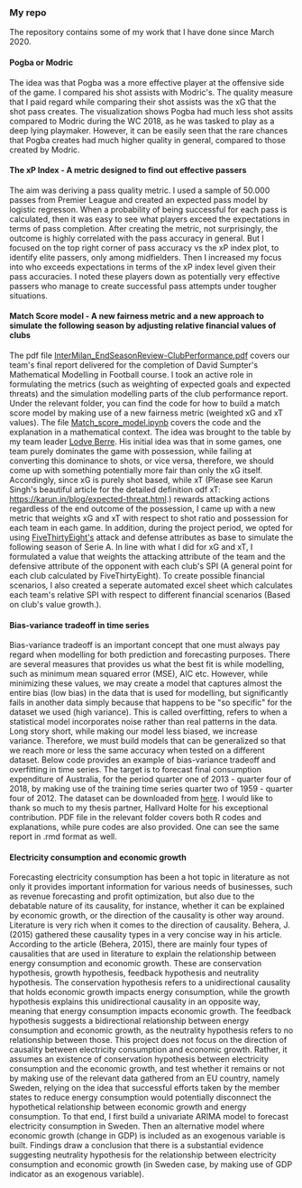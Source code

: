### My repo
The repository contains some of my work that I have done since March 2020. 

#### Pogba or Modric
The idea was that Pogba was a more effective player at the offensive side of the game. I compared his shot assists with Modric's.
The quality measure that I paid regard while comparing their shot assists was the xG that the shot pass creates. 
The visualization shows Pogba had much less shot assits compared to Modric during the WC 2018, as he was tasked to play as a deep lying playmaker.
However, it can be easily seen that the rare chances that Pogba creates had much higher quality in general, compared to those created by Modric.

#### The xP Index - A metric designed to find out effective passers
The aim was deriving a pass quality metric. I used a sample of 50.000 passes from Premier League and created an expected pass model by logistic regresson.
When a probability of being successful for each pass is calculated, then it was easy to see what players exceed the expectations in terms of pass completion. 
After creating the metric, not surprisingly, the outcome is highly correlated with the pass accuracy in general.
But I focused on the top right corner of pass accuracy vs the xP index plot, to identify elite passers, only among midfielders. 
Then I increased my focus into who exceeds expectations in terms of the xP index level given their pass accuracies. 
I noted these players down as potentially very effective passers who manage to create successful pass attempts under tougher situations. 

#### Match Score model - A new fairness metric and a new approach to simulate the following season by adjusting relative financial values of clubs
The pdf file [InterMilan_EndSeasonReview-ClubPerformance.pdf](https://github.com/CaglarAltunelN/thebestpossible/blob/main/Match_score_model/InterMilan_EndSeasonReview-ClubPerformance.pdf) covers our team's final report delivered for the completion of David Sumpter's Mathematical Modelling in Football course. 
I took an active role in formulating the metrics (such as weighting of expected goals and expected threats) and the simulation modelling parts of the club performance report. 
Under the relevant folder, you can find the code for how to build a match score model by making use of a new fairness metric (weighted xG and xT values). The file [Match_score_model.ipynb](https://github.com/CaglarAltunelN/thebestpossible/blob/main/Match_score_model/Match_score_model.ipynb) covers the code and the explanation in a mathematical context.
The idea was brought to the table by my team leader [Lodve Berre](https://www.linkedin.com/in/lodve-berre/). 
His initial idea was that in some games, one team purely dominates the game with possession, while failing at converting this dominance to shots, or vice versa, therefore, we should come up with something potentially more fair than only the xG itself. 
Accordingly, since xG is purely shot based, while xT (Please see Karun Singh's beautiful article for the detailed definition odf xT: https://karun.in/blog/expected-threat.html.) rewards attacking actions regardless of the end outcome of the possession, I came up with a new metric that weights xG and xT with respect to shot ratio and possession for each team in each game. 
In addition, during the project period, we opted for using [FiveThirtyEight's](https://fivethirtyeight.com/) attack and defense attributes as base to simulate the following season of Serie A. 
In line with what I did for xG and xT, I formulated a value that weights the attacking attribute of the team and the defensive attribute of the opponent with each club's SPI (A general point for each club calculated by FiveThirtyEight). 
To create possible financial scenarios, I also created a seperate automated excel sheet which calculates each team's relative SPI with respect to different financial scenarios (Based on club's value growth.). 

#### Bias-variance tradeoff in time series

Bias-variance tradeoff is an important concept that one must always pay regard when modelling for both prediction and forecasting purposes. 
There are several measures that provides us what the best fit is while modelling, such as minimum mean squared error (MSE), AIC etc. 
However, while minimizing these values, we may create a model that captures almost the entire bias (low bias) in the data that is used for modelling, but significantly fails in another data simply because that happens to be "so specific" for the dataset we used (high variance). 
This is called overfitting, refers to when a statistical model incorporates noise rather than real patterns in the data. 
Long story short, while making our model less biased, we increase variance. Therefore, we must build models that can be generalized so that we reach more or less the same accuracy when tested on a different dataset. 
Below code provides an example of bias-variance tradeoff and overfitting in time series. 
The target is to forecast final consumption expenditure of Australia, for the period quarter one of 2013 - quarter four of 2018, by making use of the training time series quarter two of 1959 - quarter four of 2012. 
The dataset can be downloaded from [here](https://stats.oecd.org/Index.aspx?DataSetCode=QNA). 
I would like to thank so much to my thesis partner, Hallvard Holte for his exceptional contribution. PDF file in the relevant folder covers both R codes and explanations, while pure codes are also provided. One can see the same report in .rmd format as well. 


#### Electricity consumption and economic growth

Forecasting electricity consumption has been a hot topic in literature as not only it provides important information for various needs of businesses, such as revenue forecasting and profit optimization, but also due to the debatable nature of its causality, for instance, whether it can be explained by economic growth, or the direction of the causality is other way around. Literature is very rich when it comes to the direction of causality. Behera, J. (2015) gathered these causality types in a very concise way in his article. According to the article (Behera, 2015), there are mainly four types of causalities that are used in literature to explain the relationship between energy consumption and economic growth. These are conservation hypothesis, growth hypothesis, feedback hypothesis and neutrality hypothesis. The conservation hypothesis refers to a unidirectional causality that holds economic growth impacts energy consumption, while the growth hypothesis explains this unidirectional causality in an opposite way, meaning that energy consumption impacts economic growth. The feedback hypothesis suggests a bidirectional relationship between energy consumption and economic growth, as the neutrality hypothesis refers to no relationship between those. 
This project does not focus on the direction of causality between electricity consumption and economic growth. Rather, it assumes an existence of conservation hypothesis between electricity consumption and the economic growth, and test whether it remains or not by making use of the relevant data gathered from an EU country, namely Sweden, relying on the idea that successful efforts taken by the member states to reduce energy consumption would potentially disconnect the hypothetical relationship between economic growth and energy consumption. To that end, I first build a univariate ARIMA model to forecast electricity consumption in Sweden. Then an alternative model where economic growth (change in GDP) is included as an exogenous variable is built. Findings draw a conclusion that there is a substantial evidence suggesting neutrality hypothesis for the
relationship between electricity consumption and economic growth (in Sweden case, by making use of GDP indicator as an exogenous variable).
